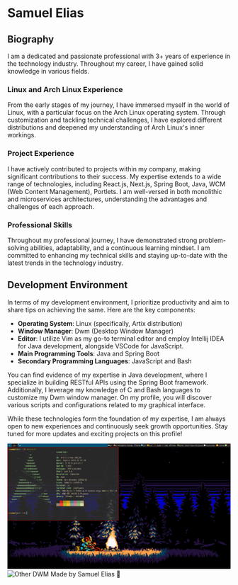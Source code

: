 # Samuel Elias

## Biography

I am a dedicated and passionate professional with 3+ years of experience in the technology industry. Throughout my career, I have gained solid knowledge in various fields.

### Linux and Arch Linux Experience

From the early stages of my journey, I have immersed myself in the world of Linux, with a particular focus on the Arch Linux operating system. Through customization and tackling technical challenges, I have explored different distributions and deepened my understanding of Arch Linux's inner workings.

### Project Experience

I have actively contributed to projects within my company, making significant contributions to their success. My expertise extends to a wide range of technologies, including React.js, Next.js, Spring Boot, Java, WCM (Web Content Management), Portlets. I am well-versed in both monolithic and microservices architectures, understanding the advantages and challenges of each approach.

### Professional Skills

Throughout my professional journey, I have demonstrated strong problem-solving abilities, adaptability, and a continuous learning mindset. I am committed to enhancing my technical skills and staying up-to-date with the latest trends in the technology industry.

## Development Environment

In terms of my development environment, I prioritize productivity and aim to share tips on achieving the same. Here are the key components:

- **Operating System**: Linux (specifically, Artix distribution)
- **Window Manager**: Dwm (Desktop Window Manager)
- **Editor**: I utilize Vim as my go-to terminal editor and employ Intellij IDEA for Java development, alongside VSCode for JavaScript.
- **Main Programming Tools**: Java and Spring Boot
- **Secondary Programming Languages**: JavaScript and Bash

You can find evidence of my expertise in Java development, where I specialize in building RESTful APIs using the Spring Boot framework. Additionally, I leverage my knowledge of C and Bash languages to customize my Dwm window manager. On my profile, you will discover various scripts and configurations related to my graphical interface.

While these technologies form the foundation of my expertise, I am always open to new experiences and continuously seek growth opportunities. Stay tuned for more updates and exciting projects on this profile!

![Demo of My DWM](https://github.com/muelthebest/muelthebest/blob/main/pic-full-211205-2201-06.png)
![Other DWM](https://github.com/samueldevel/samueldevel/blob/main/pic-full-211127-1246-41.png?raw=true)
Made by Samuel Elias 💜
